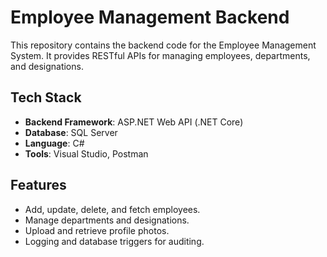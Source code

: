 # Employee Management Backend

This repository contains the backend code for the Employee Management System. It provides RESTful APIs for managing employees, departments, and designations.

## Tech Stack
- **Backend Framework**: ASP.NET Web API (.NET Core)
- **Database**: SQL Server
- **Language**: C#
- **Tools**: Visual Studio, Postman

## Features
- Add, update, delete, and fetch employees.
- Manage departments and designations.
- Upload and retrieve profile photos.
- Logging and database triggers for auditing.

